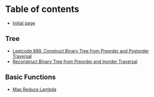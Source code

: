 # Table of contents

* [Initial page](README.md)

## Tree

* [Leetcode 889. Construct Binary Tree from Preorder and Postorder Traversal](tree/leetcode-889.-construct-binary-tree-from-preorder-and-postorder-traversal.md)
* [Reconstruct Binary Tree from Preorder and Inorder Traversal](tree/reconstruct-binary-tree-from-preorder-and-inorder-traversal.md)

## Basic Functions

* [Map Reduce Lambda](basic-functions/map-reduce-lambda.md)

